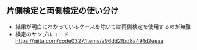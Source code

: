 ## 片側検定と両側検定の使い分け
- 結果が明白にわかっているケースを除いては両側検定を使用するのが無難
- 検定のサンプルコード：https://qiita.com/code0327/items/a96dd2fbd8a491d2eeaa
